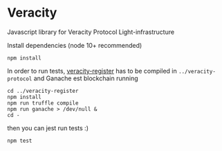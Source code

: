 # Veracity

Javascript library for Veracity Protocol Light-infrastructure

Install dependencies (node 10+ recommended)

```
npm install
```

In order to run tests, [veracity-register](https://github.com/ValueProtocol/veracity-register#readme) has to be compiled in `../veracity-protocol` and Ganache est blockchain running

```
cd ../veracity-register
npm install
npm run truffle compile
npm run ganache > /dev/null &
cd -
```

then you can jest run tests :)

```
npm test
```
